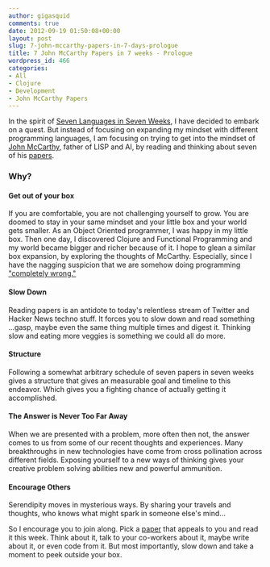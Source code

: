 ```yaml
---
author: gigasquid
comments: true
date: 2012-09-19 01:50:08+00:00
layout: post
slug: 7-john-mccarthy-papers-in-7-days-prologue
title: 7 John McCarthy Papers in 7 weeks - Prologue
wordpress_id: 466
categories:
- All
- Clojure
- Development
- John McCarthy Papers
---
```


In the spirit of [Seven Languages in Seven Weeks](http://pragprog.com/book/btlang/seven-languages-in-seven-weeks), I have decided to embark on a quest. But instead of focusing on expanding my mindset with different programming languages, I am focusing on trying to get into the mindset of [John McCarthy](http://en.wikipedia.org/wiki/John_McCarthy_(computer_scientist)), father of LISP and AI, by reading and thinking about seven of his [papers](http://www-formal.stanford.edu/jmc/).


### Why?




#### Get out of your box


If you are comfortable, you are not challenging yourself to grow.  You are doomed to stay in your same mindset and your little box and your world gets smaller.  As an Object Oriented programmer, I was happy in my little box.  Then one day, I discovered Clojure and Functional Programming and my world became bigger and richer because of it.  I hope to glean a similar box expansion, by exploring the thoughts of McCarthy.  Especially, since I have the nagging suspicion that we are somehow doing programming ["completely wrong."](http://www.catonmat.net/blog/wp-content/uploads/2008/12/john-mccarthy-programming-wrong.jpg)



#### Slow Down


Reading papers is an antidote to today's relentless stream of Twitter and Hacker News techno stuff.  It forces you to slow down and read something ...gasp, maybe even the same thing multiple times and digest it.  Thinking slow and eating more veggies is something we could all do more.



#### Structure


Following a somewhat arbitrary schedule of seven papers in seven weeks gives a structure that gives an measurable goal and timeline to this endeavor.  Which gives you a fighting chance of actually getting it accomplished. 



#### The Answer is Never Too Far Away


When we are presented with a problem, more often then not, the answer comes to us  from some of our recent thoughts and experiences. Many breakthroughs in new technologies have come from cross pollination across different fields.  Exposing yourself to a new ways of thinking gives your creative problem solving abilities new and powerful ammunition. 



#### Encourage Others


Serendipity moves in mysterious ways.  By sharing your travels and thoughts, who knows what might spark in someone else's mind...

So I encourage you to join along.  Pick a [paper]( http://www-formal.stanford.edu/jmc/) that appeals to you and read it this week. Think about it, talk to your co-workers about it, maybe write about it, or even code from it.  But most importantly, slow down and take a moment to peek outside your box.

